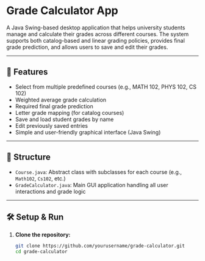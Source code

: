 # Grade Calculator App

A Java Swing-based desktop application that helps university students manage and calculate their grades across different courses. The system supports both catalog-based and linear grading policies, provides final grade prediction, and allows users to save and edit their grades.

---

## 🚀 Features

- Select from multiple predefined courses (e.g., MATH 102, PHYS 102, CS 102)
- Weighted average grade calculation
- Required final grade prediction
- Letter grade mapping (for catalog courses)
- Save and load student grades by name
- Edit previously saved entries
- Simple and user-friendly graphical interface (Java Swing)

---

## 📂 Structure

- `Course.java`: Abstract class with subclasses for each course (e.g., `Math102`, `Cs102`, etc.)
- `GradeCalculator.java`: Main GUI application handling all user interactions and grade logic

---

## 🛠️ Setup & Run

1. **Clone the repository:**

   ```bash
   git clone https://github.com/yourusername/grade-calculator.git
   cd grade-calculator

